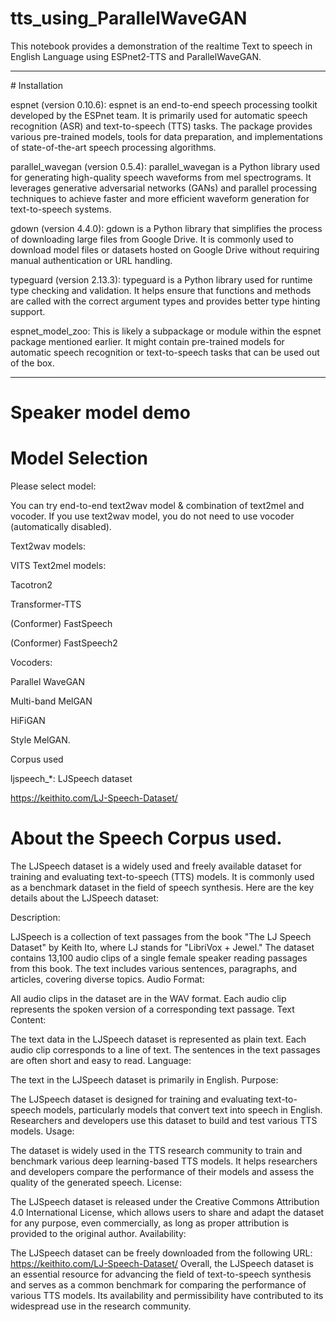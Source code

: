 # tts_using_ParallelWaveGAN
This notebook provides a demonstration of the realtime Text to speech in English Language using ESPnet2-TTS and ParallelWaveGAN.
<hr>
# Installation

espnet (version 0.10.6): espnet is an end-to-end speech processing toolkit developed by the ESPnet team. It is primarily used for automatic speech recognition (ASR) and text-to-speech (TTS) tasks. The package provides various pre-trained models, tools for data preparation, and implementations of state-of-the-art speech processing algorithms.

parallel_wavegan (version 0.5.4): parallel_wavegan is a Python library used for generating high-quality speech waveforms from mel spectrograms. It leverages generative adversarial networks (GANs) and parallel processing techniques to achieve faster and more efficient waveform generation for text-to-speech systems.

gdown (version 4.4.0): gdown is a Python library that simplifies the process of downloading large files from Google Drive. It is commonly used to download model files or datasets hosted on Google Drive without requiring manual authentication or URL handling.

typeguard (version 2.13.3): typeguard is a Python library used for runtime type checking and validation. It helps ensure that functions and methods are called with the correct argument types and provides better type hinting support.

espnet_model_zoo: This is likely a subpackage or module within the espnet package mentioned earlier. It might contain pre-trained models for automatic speech recognition or text-to-speech tasks that can be used out of the box.

<hr>

# Speaker model demo


# Model Selection
Please select model:


You can try end-to-end text2wav model & combination of text2mel and vocoder.
If you use text2wav model, you do not need to use vocoder (automatically disabled).


Text2wav models:

VITS
Text2mel models:

Tacotron2

Transformer-TTS

(Conformer) FastSpeech

(Conformer) FastSpeech2

Vocoders:

Parallel WaveGAN

Multi-band MelGAN

HiFiGAN

Style MelGAN.

Corpus used

ljspeech_*: LJSpeech dataset

https://keithito.com/LJ-Speech-Dataset/

# About the Speech Corpus used.

The LJSpeech dataset is a widely used and freely available dataset for training and evaluating text-to-speech (TTS) models. It is commonly used as a benchmark dataset in the field of speech synthesis. Here are the key details about the LJSpeech dataset:


Description:


LJSpeech is a collection of text passages from the book "The LJ Speech Dataset" by Keith Ito, where LJ stands for "LibriVox + Jewel." The dataset contains 13,100 audio clips of a single female speaker reading passages from this book. The text includes various sentences, paragraphs, and articles, covering diverse topics. Audio Format:


All audio clips in the dataset are in the WAV format. Each audio clip represents the spoken version of a corresponding text passage. Text Content:


The text data in the LJSpeech dataset is represented as plain text. Each audio clip corresponds to a line of text. The sentences in the text passages are often short and easy to read. Language:


The text in the LJSpeech dataset is primarily in English. Purpose:


The LJSpeech dataset is designed for training and evaluating text-to-speech models, particularly models that convert text into speech in English. Researchers and developers use this dataset to build and test various TTS models. Usage:


The dataset is widely used in the TTS research community to train and benchmark various deep learning-based TTS models. It helps researchers and developers compare the performance of their models and assess the quality of the generated speech. License:


The LJSpeech dataset is released under the Creative Commons Attribution 4.0 International License, which allows users to share and adapt the dataset for any purpose, even commercially, as long as proper attribution is provided to the original author. Availability:


The LJSpeech dataset can be freely downloaded from the following URL: https://keithito.com/LJ-Speech-Dataset/ Overall, the LJSpeech dataset is an essential resource for advancing the field of text-to-speech synthesis and serves as a common benchmark for comparing the performance of various TTS models. Its availability and permissibility have contributed to its widespread use in the research community.

